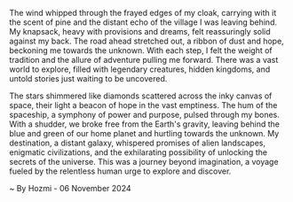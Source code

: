 
The wind whipped through the frayed edges of my cloak, carrying with it the scent of pine and the distant echo of the village I was leaving behind. My knapsack, heavy with provisions and dreams, felt reassuringly solid against my back.  The road ahead stretched out, a ribbon of dust and hope, beckoning me towards the unknown.  With each step, I felt the weight of tradition and the allure of adventure pulling me forward.  There was a vast world to explore, filled with legendary creatures, hidden kingdoms, and untold stories just waiting to be uncovered.

The stars shimmered like diamonds scattered across the inky canvas of space, their light a beacon of hope in the vast emptiness.  The hum of the spaceship, a symphony of power and purpose, pulsed through my bones.  With a shudder, we broke free from the Earth's gravity, leaving behind the blue and green of our home planet and hurtling towards the unknown.  My destination, a distant galaxy, whispered promises of alien landscapes, enigmatic civilizations, and the exhilarating possibility of unlocking the secrets of the universe.  This was a journey beyond imagination, a voyage fueled by the relentless human urge to explore and discover. 

~ By Hozmi - 06 November 2024
